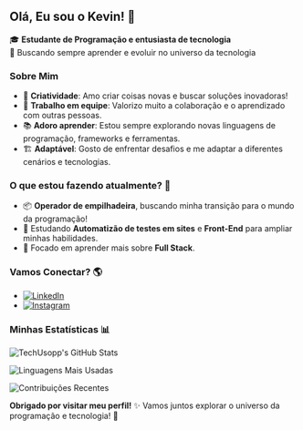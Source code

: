 ## Olá, Eu sou o Kevin! 👋

🎓 **Estudante de Programação e entusiasta de tecnologia**  
🚀 Buscando sempre aprender e evoluir no universo da tecnologia

### Sobre Mim

- 🎨 **Criatividade**: Amo criar coisas novas e buscar soluções inovadoras!
- 🤝 **Trabalho em equipe**: Valorizo muito a colaboração e o aprendizado com outras pessoas.
- 📚 **Adoro aprender**: Estou sempre explorando novas linguagens de programação, frameworks e ferramentas.
- 🏗️ **Adaptável**: Gosto de enfrentar desafios e me adaptar a diferentes cenários e tecnologias.

### O que estou fazendo atualmente? 🚧
- 📦 **Operador de empilhadeira**, buscando minha transição para o mundo da programação!
- 📘 Estudando **Automatizão de testes em sites** e **Front-End** para ampliar minhas habilidades.
- 🎯 Focado em aprender mais sobre **Full Stack**.

### Vamos Conectar? 🌎
- [![LinkedIn](https://img.shields.io/badge/-Kevin-blue?style=flat&logo=Linkedin&logoColor=white)](www.linkedin.com/in/kevin-davi-87821523b) 
- [![Instagram](https://img.shields.io/badge/-Instagram-E4405F?style=flat&logo=Instagram&logoColor=white)](https://www.instagram.com/okevin.gg)
  
### Minhas Estatísticas 📊

![TechUsopp's GitHub Stats](https://github-readme-stats.vercel.app/api?username=TechUsopp&showicons=true&theme=gruvbox&count_private=true)

![Linguagens Mais Usadas](https://github-readme-stats.vercel.app/api/top-langs/?username=TechUsopp&layout=compact&theme=dracula)

![Contribuições Recentes](https://github-readme-streak-stats.herokuapp.com/?user=TechUsopp&showtheme=dracula)


**Obrigado por visitar meu perfil!** ✨ Vamos juntos explorar o universo da programação e tecnologia! 🚀
